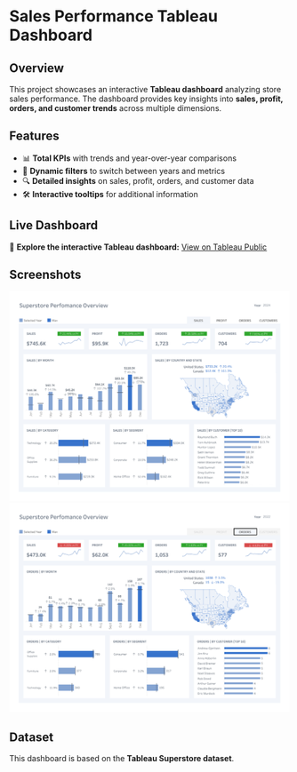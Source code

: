# Sales Performance Tableau Dashboard  

## Overview  
This project showcases an interactive **Tableau dashboard** analyzing store sales performance. The dashboard provides key insights into **sales, profit, orders, and customer trends** across multiple dimensions.  

## Features  
- 📊 **Total KPIs** with trends and year-over-year comparisons  
- 🔄 **Dynamic filters** to switch between years and metrics  
- 🔍 **Detailed insights** on sales, profit, orders, and customer data  
- 🛠 **Interactive tooltips** for additional information  

## Live Dashboard  
🔗 **Explore the interactive Tableau dashboard:** [View on Tableau Public](https://lnkd.in/eRAYcvW4)  

## Screenshots  
![Dashboard Overview](Screenshots/DASH1_1.png)
![Dashboard Overview](Screenshots/DASH1_2.png)   

## Dataset  
This dashboard is based on the **Tableau Superstore dataset**.  


